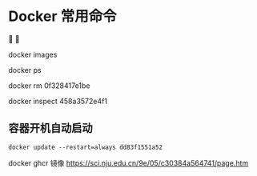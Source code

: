 # Docker 常用命令

🎉 💯

docker images

docker ps

docker rm 0f328417e1be

docker inspect 458a3572e4f1

## 容器开机自动启动

```shell
docker update --restart=always dd83f1551a52
```

docker ghcr 镜像
<https://sci.nju.edu.cn/9e/05/c30384a564741/page.htm>
